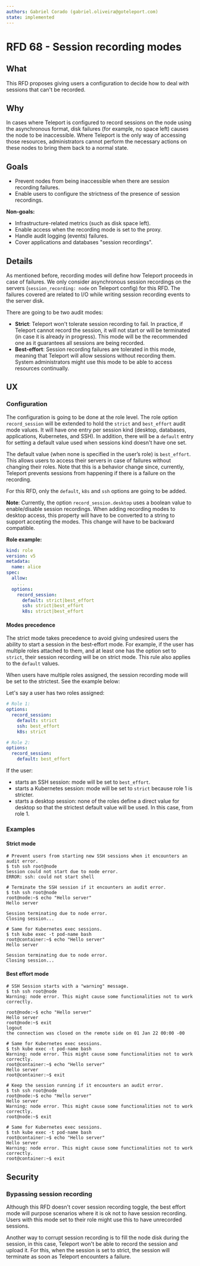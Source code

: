 ```yaml
---
authors: Gabriel Corado (gabriel.oliveira@goteleport.com)
state: implemented
---
```


# RFD 68 - Session recording modes

## What

This RFD proposes giving users a configuration to decide how to deal with
sessions that can't be recorded.

## Why

In cases where Teleport is configured to record sessions on the node using the
asynchronous format, disk failures (for example, no space left) causes the node
to be inaccessible. Where Teleport is the only way of accessing those resources,
administrators cannot perform the necessary actions on these nodes to bring them
back to a normal state.

## Goals

* Prevent nodes from being inaccessible when there are session recording
  failures.
* Enable users to configure the strictness of the presence of session
  recordings.

**Non-goals:**

* Infrastructure-related metrics (such as disk space left).
* Enable access when the recording mode is set to the proxy.
* Handle audit logging (events) failures.
* Cover applications and databases "session recordings".

## Details

As mentioned before, recording modes will define how Teleport proceeds in case
of failures. We only consider asynchronous session recordings on the servers
(`session_recording: node` on Teleport config) for this RFD. The failures
covered are related to I/O while writing session recording events to the server
disk.

There are going to be two audit modes:

* **Strict**: Teleport won't tolerate session recording to fail. In practice, if
  Teleport cannot record the session, it will not start or will be terminated
  (in case it is already in progress). This mode will be the recommended one as
  it guarantees all sessions are being recorded.
* **Best-effort**: Session recording failures are tolerated in this mode, meaning
  that Teleport will allow sessions without recording them. System
  administrators might use this mode to be able to access resources continually.

## UX

### Configuration

The configuration is going to be done at the role level. The role option
`record_session` will be extended to hold the `strict` and `best_effort` audit
mode values. It will have one entry per session kind (desktop, databases,
applications, Kubernetes, and SSH). In addition, there will be a `default` entry
for setting a default value used when sessions kind doesn't have one set.

The default value (when none is specified in the user’s role) is `best_effort`.
This allows users to access their servers in case of failures without changing
their roles. Note that this is a behavior change since, currently, Teleport
prevents sessions from happening if there is a failure on the recording.

For this RFD, only the `default`, `k8s` and `ssh` options are going to be added.

**Note**: Currently, the option `record_session.desktop` uses a boolean value to
enable/disable session recordings. When adding recording modes to desktop
access, this property will have to be converted to a string to support accepting
the modes. This change will have to be backward compatible.

**Role example:**

```yaml
kind: role
version: v5
metadata:
  name: alice
spec:
  allow:
    ...
  options:
    record_session:
      default: strict|best_effort
      ssh: strict|best_effort
      k8s: strict|best_effort
```

#### Modes precedence

The strict mode takes precedence to avoid giving undesired users the ability to
start a session in the best-effort mode. For example, if the user has multiple
roles attached to them, and at least one has the option set to `strict`, their
session recording will be on strict mode. This rule also applies to the
`default` values.

When users have multiple roles assigned, the session recording mode will be set
to the strictest. See the example below:

Let's say a user has two roles assigned:

```yaml
# Role 1:
options:
  record_session:
    default: strict
    ssh: best_effort
    k8s: strict

# Role 2:
options:
  record_session:
    default: best_effort
```

If the user:
* starts an SSH session: mode will be set to `best_effort`.
* starts a Kubernetes session: mode will be set to `strict` because role 1 is
  stricter.
* starts a desktop session: none of the roles define a direct value for desktop
  so that the strictest default value will be used. In this case, from role 1.

### Examples

#### Strict mode

```shell
# Prevent users from starting new SSH sessions when it encounters an audit error.
$ tsh ssh root@node
Session could not start due to node error.
ERROR: ssh: could not start shell
```

```shell
# Terminate the SSH session if it encounters an audit error.
$ tsh ssh root@node
root@node:~$ echo "Hello server"
Hello server

Session terminating due to node error.
Closing session...

# Same for Kubernetes exec sessions.
$ tsh kube exec -t pod-name bash
root@container:~$ echo "Hello server"
Hello server

Session terminating due to node error.
Closing session...
```

#### Best effort mode

```shell
# SSH Session starts with a "warning" message.
$ tsh ssh root@node
Warning: node error. This might cause some functionalities not to work correctly.

root@node:~$ echo "Hello server"
Hello server
root@node:~$ exit
logout
the connection was closed on the remote side on 01 Jan 22 00:00 -00

# Same for Kubernetes exec sessions.
$ tsh kube exec -t pod-name bash
Warning: node error. This might cause some functionalities not to work correctly.
root@container:~$ echo "Hello server"
Hello server
root@container:~$ exit
```

```shell
# Keep the session running if it encounters an audit error.
$ tsh ssh root@node
root@node:~$ echo "Hello server"
Hello server
Warning: node error. This might cause some functionalities not to work correctly.
root@node:~$ exit

# Same for Kubernetes exec sessions.
$ tsh kube exec -t pod-name bash
root@container:~$ echo "Hello server"
Hello server
Warning: node error. This might cause some functionalities not to work correctly.
root@container:~$ exit
```

## Security

### Bypassing session recording

Although this RFD doesn't cover session recording toggle, the best effort mode
will purpose scenarios where it is ok not to have session recording. Users with
this mode set to their role might use this to have unrecorded sessions.

Another way to corrupt session recording is to fill the node disk during the
session, in this case, Teleport won't be able to record the session and upload
it. For this, when the session is set to strict, the session will terminate as
soon as Teleport encounters a failure.

